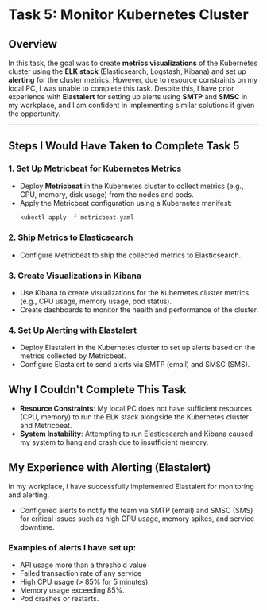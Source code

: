 # Task 5: Monitor Kubernetes Cluster

## Overview
In this task, the goal was to create **metrics visualizations** of the Kubernetes cluster using the **ELK stack** (Elasticsearch, Logstash, Kibana) and set up **alerting** for the cluster metrics. However, due to resource constraints on my local PC, I was unable to complete this task. Despite this, I have prior experience with **Elastalert** for setting up alerts using **SMTP** and **SMSC** in my workplace, and I am confident in implementing similar solutions if given the opportunity.

---

## Steps I Would Have Taken to Complete Task 5

### 1. **Set Up Metricbeat for Kubernetes Metrics**
- Deploy **Metricbeat** in the Kubernetes cluster to collect metrics (e.g., CPU, memory, disk usage) from the nodes and pods.
- Apply the Metricbeat configuration using a Kubernetes manifest:
    ```bash
    kubectl apply -f metricbeat.yaml
    ```

### 2. **Ship Metrics to Elasticsearch**
- Configure Metricbeat to ship the collected metrics to Elasticsearch.

### 3. **Create Visualizations in Kibana**
- Use Kibana to create visualizations for the Kubernetes cluster metrics (e.g., CPU usage, memory usage, pod status).
- Create dashboards to monitor the health and performance of the cluster.

### 4. **Set Up Alerting with Elastalert**
- Deploy Elastalert in the Kubernetes cluster to set up alerts based on the metrics collected by Metricbeat.
- Configure Elastalert to send alerts via SMTP (email) and SMSC (SMS).

## Why I Couldn't Complete This Task
- **Resource Constraints**: My local PC does not have sufficient resources (CPU, memory) to run the ELK stack alongside the Kubernetes cluster and Metricbeat.
- **System Instability**: Attempting to run Elasticsearch and Kibana caused my system to hang and crash due to insufficient memory.

## My Experience with Alerting (Elastalert)
In my workplace, I have successfully implemented Elastalert for monitoring and alerting.
- Configured alerts to notify the team via SMTP (email) and SMSC (SMS) for critical issues such as high CPU usage, memory spikes, and service downtime.

### Examples of alerts I have set up:
- API usage more than a threshold value
- Failed transaction rate of any service
- High CPU usage (> 85% for 5 minutes).
- Memory usage exceeding 85%.
- Pod crashes or restarts.
